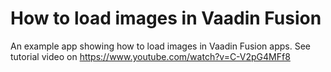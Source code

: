# How to load images in Vaadin Fusion

An example app showing how to load images in Vaadin Fusion apps. See tutorial video on https://www.youtube.com/watch?v=C-V2pG4MFf8